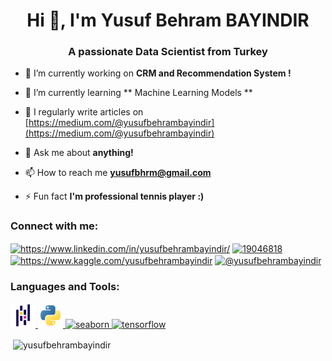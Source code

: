 

<!--
**YusufBehramBayindir/YusufBehramBAYINDIR** is a ✨ _special_ ✨ repository because its `README.md` (this file) appears on your GitHub profile.

Here are some ideas to get you started:

- 🔭 I’m currently working on ...
- 🌱 I’m currently learning ...
- 👯 I’m looking to collaborate on ...
- 🤔 I’m looking for help with ...
- 💬 Ask me about ...
- 📫 How to reach me: ...
- 😄 Pronouns: ...
- ⚡ Fun fact: ...
-->

<h1 align="center">Hi 👋, I'm Yusuf Behram BAYINDIR</h1>
<h3 align="center">A passionate Data Scientist from Turkey</h3>

- 🔭 I’m currently working on **CRM and Recommendation System !**

- 🌱 I’m currently learning ** Machine Learning Models **

- 📝 I regularly write articles on [https://medium.com/@yusufbehrambayindir](https://medium.com/@yusufbehrambayindir)

- 💬 Ask me about **anything!**

- 📫 How to reach me **yusufbhrm@gmail.com**

- ⚡ Fun fact **I'm professional tennis player :)**

<h3 align="left">Connect with me:</h3>
<p align="left">
<a href="https://linkedin.com/in/yusufbehrambayindir/" target="blank"><img align="center" src="https://raw.githubusercontent.com/rahuldkjain/github-profile-readme-generator/master/src/images/icons/Social/linked-in-alt.svg" alt="https://www.linkedin.com/in/yusufbehrambayindir/" height="30" width="40" /></a>
<a href="https://stackoverflow.com/users/19046818" target="blank"><img align="center" src="https://raw.githubusercontent.com/rahuldkjain/github-profile-readme-generator/master/src/images/icons/Social/stack-overflow.svg" alt="19046818" height="30" width="40" /></a>
<a href="https://kaggle.com/https://www.kaggle.com/yusufbehrambayindir" target="blank"><img align="center" src="https://raw.githubusercontent.com/rahuldkjain/github-profile-readme-generator/master/src/images/icons/Social/kaggle.svg" alt="https://www.kaggle.com/yusufbehrambayindir" height="30" width="40" /></a>
<a href="https://medium.com/@yusufbehrambayindir" target="blank"><img align="center" src="https://raw.githubusercontent.com/rahuldkjain/github-profile-readme-generator/master/src/images/icons/Social/medium.svg" alt="@yusufbehrambayindir" height="30" width="40" /></a>
</p>

<h3 align="left">Languages and Tools:</h3>
<p align="left"> <a href="https://pandas.pydata.org/" target="_blank" rel="noreferrer"> <img src="https://raw.githubusercontent.com/devicons/devicon/2ae2a900d2f041da66e950e4d48052658d850630/icons/pandas/pandas-original.svg" alt="pandas" width="40" height="40"/> </a> <a href="https://www.python.org" target="_blank" rel="noreferrer"> <img src="https://raw.githubusercontent.com/devicons/devicon/master/icons/python/python-original.svg" alt="python" width="40" height="40"/> </a> <a href="https://seaborn.pydata.org/" target="_blank" rel="noreferrer"> <img src="https://seaborn.pydata.org/_images/logo-mark-lightbg.svg" alt="seaborn" width="40" height="40"/> </a> <a href="https://www.tensorflow.org" target="_blank" rel="noreferrer"> <img src="https://www.vectorlogo.zone/logos/tensorflow/tensorflow-icon.svg" alt="tensorflow" width="40" height="40"/> </a> </p>

<p>&nbsp;<img align="center" src="https://github-readme-stats.vercel.app/api?username=yusufbehrambayindir&show_icons=true&locale=en" alt="yusufbehrambayindir" /></p>
